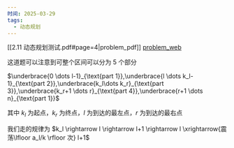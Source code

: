 ```yaml
---
时间: 2025-03-29
tags:
  - 动态规划
---
```

[[2.11 动态规划测试.pdf#page=4|problem_pdf]]
[problem_web](https://www.luogu.com.cn/problem/AT_yahoo_procon2019_qual_d)

这道题可以注意到可整个区间可以分为 5 个部分

$\underbrace{0 \dots l-1}_{\text{part 1}},\underbrace{l \dots k_l-1}_{\text{part 2}},\underbrace{k_l\dots k_r}_{\text{part 3}},\underbrace{k_r+1 \dots r}_{\text{part 4}},\underbrace{r+1 \dots n}_{\text{part 1}}$

其中 $k_l$ 为起点，$k_r$ 为终点，$l$ 为到达的最左点，$r$ 为到达的最右点

我们走的规律为 $k_l \rightarrow l \rightarrow l+1 \rightarrow l \xrightarrow{震荡\lfloor a_l/k \rfloor 次} l+1$

